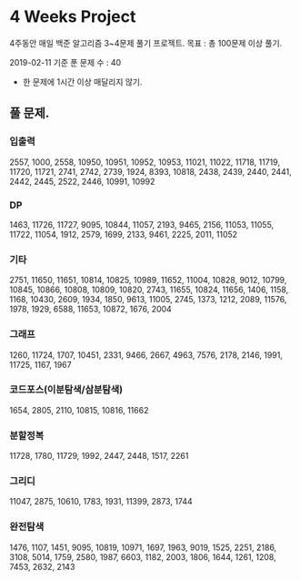 # 4 Weeks Project

4주동안 매일 백준 알고리즘 3~4문제 풀기 프로젝트.
목표 : 총 100문제 이상 풀기.

2019-02-11 기준 푼 문제 수 : 40

- 한 문제에 1시간 이상 매달리지 않기.


## 풀 문제.

### 입출력

2557, 1000, 2558, 10950, 10951, 10952, 10953, 11021, 11022, 11718, 11719, 11720, 11721, 2741, 2742, 2739, 1924, 8393, 10818, 2438, 2439, 2440, 2441, 2442, 2445, 2522, 2446, 10991, 10992

### DP
1463, 11726, 11727, 9095, 10844, 11057, 2193, 9465, 2156, 11053, 11055, 11722, 11054, 1912, 2579, 1699, 2133, 9461, 2225, 2011, 11052

### 기타
2751, 11650, 11651, 10814, 10825, 10989, 11652, 11004, 10828, 9012, 10799, 10845, 10866, 10808, 10809, 10820, 2743, 11655, 10824, 11656, 1406, 1158, 1168, 10430, 2609, 1934, 1850, 9613, 11005, 2745, 1373, 1212, 2089, 11576, 1978, 1929, 6588, 11653, 10872, 1676, 2004

### 그래프
1260, 11724, 1707, 10451, 2331, 9466, 2667, 4963, 7576, 2178, 2146, 1991, 11725, 1167, 1967

### 코드포스(이분탐색/삼분탐색)
1654, 2805, 2110, 10815, 10816, 11662

### 분할정복
11728, 1780, 11729, 1992, 2447, 2448, 1517, 2261

### 그리디
11047, 2875, 10610, 1783, 1931, 11399, 2873, 1744

### 완전탐색
1476, 1107, 1451, 9095, 10819, 10971, 1697, 1963, 9019, 1525, 2251, 2186, 3108, 5014, 1759, 2580, 1987, 6603, 1182, 2003, 1806, 1644, 1261, 1208, 7453, 2632, 2143